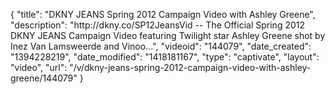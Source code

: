 {
    "title": "DKNY JEANS Spring 2012 Campaign Video with Ashley Greene",
    "description": "http:\/\/dkny.co\/SP12JeansVid -- The Official Spring 2012 DKNY JEANS Campaign Video featuring Twilight star Ashley Greene shot by Inez Van Lamsweerde and Vinoo...",
    "videoid": "144079",
    "date_created": "1394228219",
    "date_modified": "1418181167",
    "type": "captivate",
    "layout": "video",
    "url": "\/v\/dkny-jeans-spring-2012-campaign-video-with-ashley-greene\/144079"
}